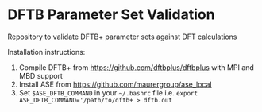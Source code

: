 # DFTB Parameter Set Validation
Repository to validate DFTB+ parameter sets against DFT calculations

Installation instructions:
1. Compile DFTB+ from https://github.com/dftbplus/dftbplus with MPI and MBD support
2. Install ASE from https://github.com/maurergroup/ase_local
3. Set `$ASE_DFTB_COMMAND` in your `~/.bashrc` file i.e. `export ASE_DFTB_COMMAND='/path/to/dftb+ > dftb.out`
